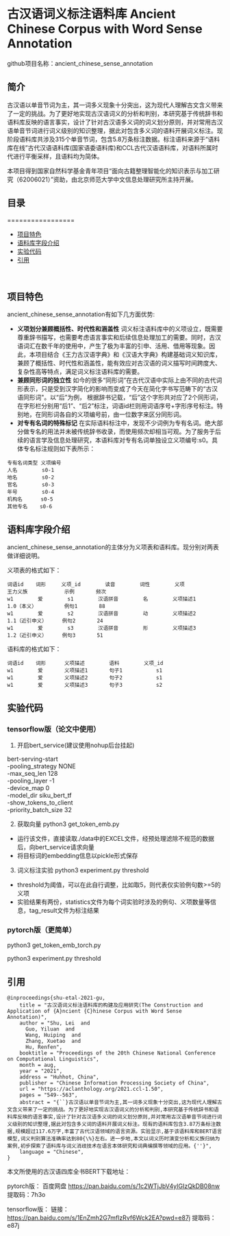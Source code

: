 
# 古汉语词义标注语料库 Ancient Chinese Corpus with Word Sense Annotation
github项目名称：ancient_chinese_sense_annotation

## 简介
古汉语以单音节词为主，其一词多义现象十分突出，这为现代人理解古文含义带来了一定的挑战。为了更好地实现古汉语词义的分析和判别，本研究基于传统辞书和语料库反映的语言事实，设计了针对古汉语多义词的词义划分原则，并对常用古汉语单音节词进行词义级别的知识整理，据此对包含多义词的语料开展词义标注。现阶段语料库共涉及315个单音节词，包含5.8万条标注数据。标注语料来源于“语料库在线”古代汉语语料库(国家语委语料库)和CCL古代汉语语料库，对语料所属时代进行平衡采样，且语料均为简体。

本项目得到国家自然科学基金青年项目“面向古籍整理智能化的知识表示与加工研究（62006021）”资助，由北京师范大学中文信息处理研究所主持开展。
<br>

## 目录
=================
  * [项目特色](#项目特色)
  * [语料库字段介绍](#语料库字段介绍)
  * [实验代码](#实验代码)
  * [引用](#引用)


<br/>

## 项目特色
ancient_chinese_sense_annotation有如下几方面优势:
- __义项划分兼顾概括性、时代性和涵盖性__ 词义标注语料库中的义项设立，既需要尊重辞书描写，也需要考虑语言事实和后续信息处理加工的需要。同时，古汉语词汇在数千年的使用中，产生了极为丰富的引申、活用、借用等现象。因此，本项目结合《王力古汉语字典》和《汉语大字典》构建基础词义知识库，兼顾了概括性、时代性和涵盖性，能有效应对古汉语的词义描写时间跨度大、复杂性高等特点，满足词义标注语料库的需要。
- __兼顾同形词的独立性__  如今的很多“同形词”在古代汉语中实际上由不同的古代词形表示，只是受到汉字简化的影响而变成了今天在简化字书写范畴下的“古汉语同形词"。以“后”为例， 根据辞书记载，“后”这个字形共对应了2个同形词，在字形栏分别用“后1”、“后2”标注，词语id栏则用词语序号+字形序号标注。特别地，在同形词各自的义项编号前，由一位数字来区分同形词。
- __对专有名词的特殊标记__ 在实际语料标注中，发现不少词例为专有名词。绝大部分做专名的用法并未被传统辞书收录，而使用频次却相当可观。为了服务于后续的语言学及信息处理研究，本语料库对专有名词单独设立义项编号:s0。具体专名标注规则如下表所示：
```
专有名词类型 义项编号 
人名        s0-1
地名        s0-2 
官名        s0-3 
年号        s0-4
机构名      s0-5 
其他专名    s0-6
```

## 语料库字段介绍
ancient_chinese_sense_annotation的主体分为义项表和语料库。现分别对两表做详细说明。

义项表的格式如下：
```
词语id    词形     义项_id        读音        词性        义项           王力义族            示例       频次
w1        爱        s1        汉语拼音        名        义项描述1        1.0（本义）         例句1       88
w1        爱        s2        汉语拼音        动        义项描述2        1.1（近引申义）     例句2       24   
w1        爱        s3        汉语拼音        形        义项描述3        1.2（近引申义）     例句3       51 
```


语料库的格式如下：
```
词语id    词形      义项描述        语料        义项_id 
w1        爱       义项描述1       句子1           s1  
w1        爱       义项描述2       句子2           s1
w1        爱       义项描述3       句子3           s2
```

## 实验代码

### tensorflow版（论文中使用）
1. 开启bert_service(建议使用nohup后台挂起)

bert-serving-start \
    -pooling_strategy NONE \
    -max_seq_len 128 \
    -pooling_layer -1 \
    -device_map 0 \
    -model_dir siku_bert_tf \
    -show_tokens_to_client \
    -priority_batch_size 32 

2. 获取向量
python3 get_token_emb.py
- 运行该文件，直接读取./data中的EXCEL文件，经预处理滤除不规范的数据后，向bert_service请求向量
- 将目标词的embedding信息以pickle形式保存

3. 词义标注实验
python3 experiment.py threshold
- threshold为阈值，可以在此自行调整，比如取5，则代表仅实验例句数>=5的义项
- 实验结果有两份，statistics文件为每个词实验时涉及的例句、义项数量等信息，tag_result文件为标注结果

### pytorch版（更简单）

python3 get_token_emb_torch.py

python3 experiment.py threshold


## 引用
```
@inproceedings{shu-etal-2021-gu,
    title = "古汉语词义标注语料库的构建及应用研究(The Construction and Application of {A}ncient {C}hinese Corpus with Word Sense Annotation)",
    author = "Shu, Lei  and
      Guo, Yiluan  and
      Wang, Huiping  and
      Zhang, Xuetao  and
      Hu, Renfen",
    booktitle = "Proceedings of the 20th Chinese National Conference on Computational Linguistics",
    month = aug,
    year = "2021",
    address = "Huhhot, China",
    publisher = "Chinese Information Processing Society of China",
    url = "https://aclanthology.org/2021.ccl-1.50",
    pages = "549--563",
    abstract = "{``}古汉语以单音节词为主,其一词多义现象十分突出,这为现代人理解古文含义带来了一定的挑战。为了更好地实现古汉语词义的分析和判别,本研究基于传统辞书和语料库反映的语言事实,设计了针对古汉语多义词的词义划分原则,并对常用古汉语单音节词进行词义级别的知识整理,据此对包含多义词的语料开展词义标注。现有的语料库包含3.87万条标注数据,规模超过117.6万字,丰富了古代汉语领域的语言资源。实验显示,基于该语料库和BERT语言模型,词义判别算法准确率达到80{\%}左右。进一步地,本文以词义历时演变分析和义族归纳为案例,初步探索了语料库与词义消歧技术在语言本体研究和词典编撰等领域的应用。{''}",
    language = "Chinese",
}

```

本文所使用的古汉语四库全书BERT下载地址：

pytorch版：
百度网盘
https://pan.baidu.com/s/1c2WTjJbV4yIGIzQkDB08nw 
提取码：7h3o

tensorflow版：
链接：https://pan.baidu.com/s/1EnZmh2G7mflzRvf6Wck2EA?pwd=e87j 
提取码：e87j

